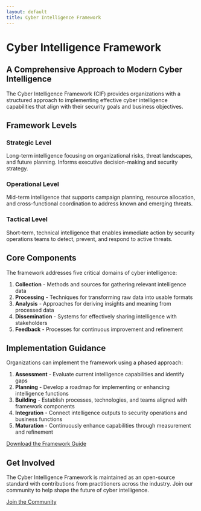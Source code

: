 ```yaml
---
layout: default
title: Cyber Intelligence Framework
---
```


# Cyber Intelligence Framework

## A Comprehensive Approach to Modern Cyber Intelligence

The Cyber Intelligence Framework (CIF) provides organizations with a structured approach to implementing effective cyber intelligence capabilities that align with their security goals and business objectives.

## Framework Levels

### Strategic Level

Long-term intelligence focusing on organizational risks, threat landscapes, and future planning. Informs executive decision-making and security strategy.

### Operational Level

Mid-term intelligence that supports campaign planning, resource allocation, and cross-functional coordination to address known and emerging threats.

### Tactical Level

Short-term, technical intelligence that enables immediate action by security operations teams to detect, prevent, and respond to active threats.

## Core Components

The framework addresses five critical domains of cyber intelligence:

1. **Collection** - Methods and sources for gathering relevant intelligence data
2. **Processing** - Techniques for transforming raw data into usable formats
3. **Analysis** - Approaches for deriving insights and meaning from processed data
4. **Dissemination** - Systems for effectively sharing intelligence with stakeholders
5. **Feedback** - Processes for continuous improvement and refinement

## Implementation Guidance

Organizations can implement the framework using a phased approach:

1. **Assessment** - Evaluate current intelligence capabilities and identify gaps
2. **Planning** - Develop a roadmap for implementing or enhancing intelligence functions
3. **Building** - Establish processes, technologies, and teams aligned with framework components
4. **Integration** - Connect intelligence outputs to security operations and business functions
5. **Maturation** - Continuously enhance capabilities through measurement and refinement

[Download the Framework Guide](#)

## Get Involved

The Cyber Intelligence Framework is maintained as an open-source standard with contributions from practitioners across the industry. Join our community to help shape the future of cyber intelligence.

[Join the Community](/join) 